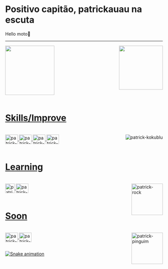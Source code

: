 # Positivo capitão, patrickauau na escuta
Hello moto👋
<hr>

<div>
<a href="https://github.com/patrickauau">
<img height="157cm" src="https://github-readme-stats.vercel.app/api?username=patrickauau&show_icons=true&theme=outrun&include_all_comits=true&count_private=true"/>
<img align="right" height="140cm" src="https://github-readme-stats.vercel.app/api/top-langs/?username=patrickauau&layout=compact&langs_count=16&theme=outrun" />
  </div>
  <br> <h1> Skills/Improve </h1>
<div style="display: inline_block"><br>
<img align="center" alt="patrick-PS" height="30" width="40" src="https://cdn.jsdelivr.net/gh/devicons/devicon/icons/photoshop/photoshop-line.svg"/>
<img align="right" alt="patrick-kokublu" src="https://media.discordapp.net/attachments/482200446958567425/562821472167657493/gif.gif"/>
<img align="center" alt="patrick-HTML" height="30" width="40" src="https://cdn.jsdelivr.net/gh/devicons/devicon/icons/html5/html5-original.svg"/>
<img align="center" alt="patrick-CSS" height="30" width="40" src="https://cdn.jsdelivr.net/gh/devicons/devicon/icons/css3/css3-original.svg"/>
<img align="center" alt="patrick-JavaScript" height="30" width="40" src="https://cdn.jsdelivr.net/gh/devicons/devicon/icons/javascript/javascript-original.svg"/>
</div>
 <br> <h1> Learning </h1>
<div style="display: inline_block"><br>
<img align="center" alt="patrick-GML" height="30" width="30" src="https://jgonfer.com/blog/wp-content/uploads/2017/03/GameMaker-Studio-2-Logo-Full.png"/>
<img align="center" alt="patrick-Lua" height="30" width="40" src="https://cdn.jsdelivr.net/gh/devicons/devicon/icons/lua/lua-original.svg"/>
<img align="right" alt="patrick-rock" height="100" width="100" src="https://media.discordapp.net/attachments/779843392870940716/889344568464670750/the_rock_sus.gif"/>
  </div>
<br> <h1> Soon </h1>
<div style="display: inline_block"><br>
<img align="center" alt="patrick-Java" height="30" width="40" src="https://cdn.jsdelivr.net/gh/devicons/devicon/icons/java/java-original.svg"/>
<img align="center" alt="patrick-Python" height="30" width="40" src="https://cdn.jsdelivr.net/gh/devicons/devicon/icons/python/python-original.svg"/>
<img align="right" alt="patrick-pinguim" height="100" width="100" src="https://media.discordapp.net/attachments/818311885367410698/941393609306038292/aaaa-deu-moleevapo.gif"/>

##
  </div>

![Snake animation](https://github.com/patrickauau/patrickauau/blob/output/github-contribution-grid-snake.svg)
